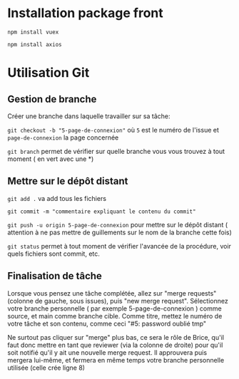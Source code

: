 # Installation package front

`npm install vuex`

`npm install axios`

# Utilisation Git


## Gestion de branche

Créer une branche dans laquelle travailler sur sa tâche:

`git checkout -b "5-page-de-connexion"` où `5` est le numéro de l'issue et `page-de-connexion` la page concernée

`git branch` permet de vérifier sur quelle branche vous vous trouvez à tout moment ( en vert avec une *)


## Mettre sur le dépôt distant

`git add .` va add tous les fichiers

`git commit -m "commentaire expliquant le contenu du commit"`

`git push -u origin 5-page-de-connexion` pour mettre sur le dépôt distant 
( attention à ne pas mettre de guillements sur le nom de la branche cette fois)

`git status` permet à tout moment de vérifier l'avancée de la procédure, voir quels fichiers sont commit, etc.


## Finalisation de tâche

Lorsque vous pensez une tâche complétée, allez sur "merge requests" (colonne de gauche, sous issues),
puis "new merge request". Sélectionnez votre branche personnelle ( par exemple 5-page-de-connexion ) comme source,
et main comme branche cible.
Comme titre, mettez le numéro de votre tâche et son contenu, comme ceci "#5: password oublié tmp" 

Ne surtout pas cliquer sur "merge" plus bas, ce sera le rôle de Brice, 
qu'il faut donc mettre en tant que reviewer (via la colonne de droite) pour qu'il soit notifié
qu'il y ait une nouvelle merge request. Il approuvera puis mergera lui-même,
et fermera en même temps votre branche personnelle utilisée (celle crée ligne 8)



